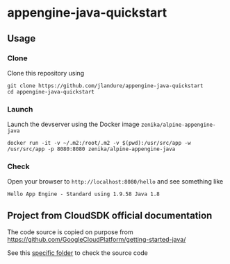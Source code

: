 # appengine-java-quickstart

## Usage

### Clone 

Clone this repository using

```
git clone https://github.com/jlandure/appengine-java-quickstart
cd appengine-java-quickstart
```

### Launch

Launch the devserver using the Docker image `zenika/alpine-appengine-java`

```
docker run -it -v ~/.m2:/root/.m2 -v $(pwd):/usr/src/app -w /usr/src/app -p 8080:8080 zenika/alpine-appengine-java
```

### Check

Open your browser to `http://localhost:8080/hello` and see something like 

```
Hello App Engine - Standard using 1.9.58 Java 1.8
```

## Project from CloudSDK official documentation

The code source is copied on purpose from https://github.com/GoogleCloudPlatform/getting-started-java/

See this [specific folder](https://github.com/GoogleCloudPlatform/getting-started-java/tree/master/appengine-standard-java8/helloworld) to check the source code
